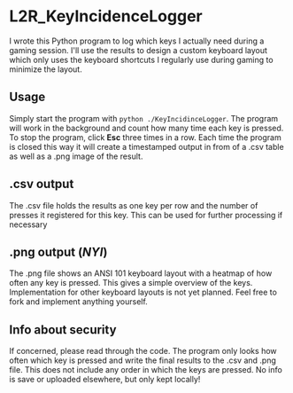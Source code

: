 # L2R_KeyIncidenceLogger
I wrote this Python program to log which keys I actually need during a gaming session. I'll use the results to design a custom keyboard layout which only uses the keyboard shortcuts I regularly use during gaming to minimize the layout.

## Usage
Simply start the program with ```python ./KeyIncidinceLogger```. The program will work in the background and count how many time each key is pressed.
To stop the program, click **Esc** three times in a row. Each time the program is closed this way it will create a timestamped output in from of a .csv table as well as a .png image of the result.

## .csv output
The .csv file holds the results as one key per row and the number of presses it registered for this key. This can be used for further processing if necessary

## .png output (*NYI*)
The .png file shows an ANSI 101 keyboard layout with a heatmap of how often any key is pressed. This gives a simple overview of the keys. Implementation for other keyboard layouts is not yet planned. Feel free to fork and implement anything yourself.

## Info about security
If concerned, please read through the code. The program only looks how often which key is pressed and write the final results to the .csv and .png file. This does not include any order in which the keys are pressed.
No info is save or uploaded elsewhere, but only kept locally!